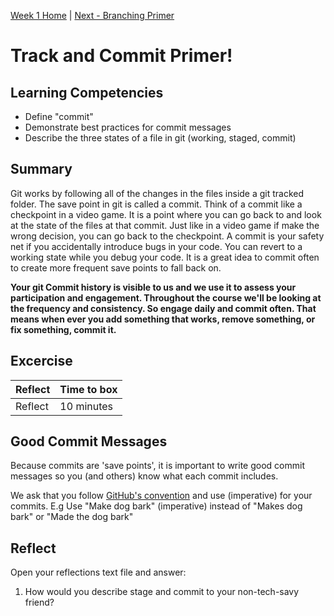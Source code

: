 [Week 1 Home](README.md) | [Next - Branching Primer](git-branch-primer.md)  

# Track and Commit Primer!

## Learning Competencies

- Define "commit"
- Demonstrate best practices for commit messages
- Describe the three states of a file in git (working, staged, commit)

## Summary

Git works by following all of the changes in the files inside a git tracked folder. The save point in git is called a commit. Think of a commit like a checkpoint in a video game. It is a point where you can go back to and look at the state of the files at that commit. Just like in a video game if make the wrong decision, you can go back to the checkpoint. A commit is your safety net if you accidentally introduce bugs in your code. You can revert to a working state while you debug your code. It is a great idea to commit often to create more frequent save points to fall back on.

__Your git Commit history is visible to us and we use it to assess your participation and engagement. Throughout the course we'll be looking at the frequency and consistency. So engage daily and commit often. That means when ever you add something that works, remove something, or fix something, commit it.__  

## Excercise

Reflect | Time to box |
------------|----------|
Reflect | 10 minutes

## Good Commit Messages 
Because commits are 'save points', it is important to write good commit messages so you (and others) know what each commit includes.

We ask that you follow [GitHub's convention](https://stackoverflow.com/questions/3580013/should-i-use-past-or-present-tense-in-git-commit-messages?utm_medium=organic&utm_source=google_rich_qa&utm_campaign=google_rich_qa) and use (imperative) for your commits. E.g Use "Make dog bark" (imperative) instead of "Makes dog bark" or "Made the dog bark"


## Reflect
Open your reflections text file and answer:

1. How would you describe stage and commit to your non-tech-savy friend?  



